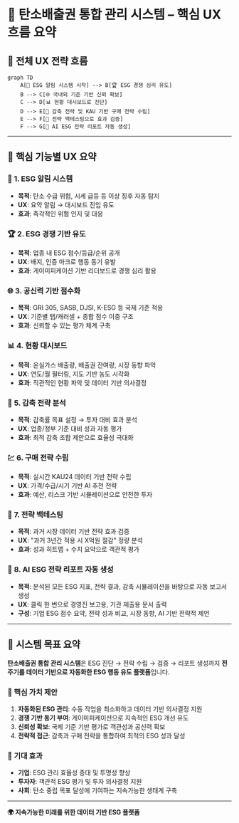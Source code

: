 # 🌿 탄소배출권 통합 관리 시스템 – 핵심 UX 흐름 요약

## 📢 전체 UX 전략 흐름

```mermaid
graph TD
    A[📢 ESG 알림 시스템 시작] --> B[🏆 ESG 경쟁 심리 유도]
    B --> C[🌐 국내외 기준 기반 신뢰 확보]
    C --> D[📊 현황 대시보드로 진단]
    D --> E[🧠 감축 전략 및 KAU 기반 구매 전략 수립]
    E --> F[🔁 전략 백테스팅으로 효과 검증]
    F --> G[📄 AI ESG 전략 리포트 자동 생성]
```

---

## 🎯 핵심 기능별 UX 요약

### 🔔 **1. ESG 알림 시스템**

- **목적**: 탄소 수급 위험, 시세 급등 등 이상 징후 자동 탐지
- **UX**: 요약 알림 → 대시보드 진입 유도
- **효과**: 즉각적인 위험 인지 및 대응

### 🏆 **2. ESG 경쟁 기반 유도**

- **목적**: 업종 내 ESG 점수/등급/순위 공개
- **UX**: 배지, 인증 마크로 행동 동기 유발
- **효과**: 게이미피케이션 기반 리더보드로 경쟁 심리 활용

### 🌐 **3. 공신력 기반 점수화**

- **목적**: GRI 305, SASB, DJSI, K-ESG 등 국제 기준 적용
- **UX**: 기준별 탭/캐러셀 + 종합 점수 이중 구조
- **효과**: 신뢰할 수 있는 평가 체계 구축

### 📊 **4. 현황 대시보드**

- **목적**: 온실가스 배출량, 배출권 잔여량, 시장 동향 파악
- **UX**: 연도/월 필터링, 지도 기반 농도 시각화
- **효과**: 직관적인 현황 파악 및 데이터 기반 의사결정

### 🧠 **5. 감축 전략 분석**

- **목적**: 감축률 목표 설정 → 투자 대비 효과 분석
- **UX**: 업종/정부 기준 대비 성과 자동 평가
- **효과**: 최적 감축 조합 제안으로 효율성 극대화

### 💹 **6. 구매 전략 수립**

- **목적**: 실시간 KAU24 데이터 기반 전략 수립
- **UX**: 가격/수급/시기 기반 AI 추천 전략
- **효과**: 예산, 리스크 기반 시뮬레이션으로 안전한 투자

### 🔁 **7. 전략 백테스팅**

- **목적**: 과거 시장 데이터 기반 전략 효과 검증
- **UX**: "과거 3년간 적용 시 X억원 절감" 정량 분석
- **효과**: 성과 히트맵 + 수치 요약으로 객관적 평가

### 📄 **8. AI ESG 전략 리포트 자동 생성**

- **목적**: 분석된 모든 ESG 지표, 전략 결과, 감축 시뮬레이션을 바탕으로 자동 보고서 생성
- **UX**: 클릭 한 번으로 경영진 보고용, 기관 제출용 문서 출력
- **구성**: 기업 ESG 점수 요약, 전략 성과 비교, 시장 동향, AI 기반 전략적 제언

---

## 🎯 시스템 목표 요약

**탄소배출권 통합 관리 시스템**은 ESG 진단 → 전략 수립 → 검증 → 리포트 생성까지 **전 주기를 데이터 기반으로 자동화한 ESG 행동 유도 플랫폼**입니다.

### 📌 핵심 가치 제안

1. **자동화된 ESG 관리**: 수동 작업을 최소화하고 데이터 기반 의사결정 지원
2. **경쟁 기반 동기 부여**: 게이미피케이션으로 지속적인 ESG 개선 유도
3. **신뢰성 확보**: 국제 기준 기반 평가로 객관성과 공신력 확보
4. **전략적 접근**: 감축과 구매 전략을 통합하여 최적의 ESG 성과 달성

### 🚀 기대 효과

- **기업**: ESG 관리 효율성 증대 및 투명성 향상
- **투자자**: 객관적 ESG 평가 및 투자 의사결정 지원
- **사회**: 탄소 중립 목표 달성에 기여하는 지속가능한 생태계 구축

---

**🌍 지속가능한 미래를 위한 데이터 기반 ESG 플랫폼**
